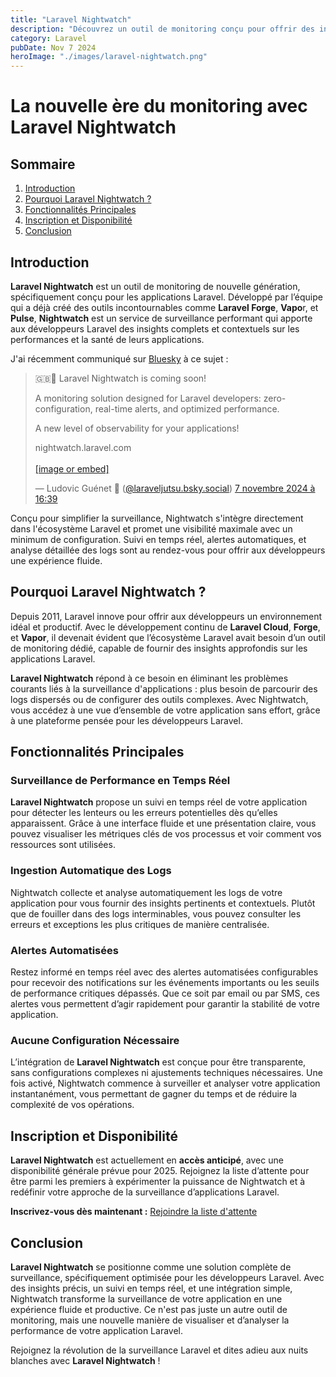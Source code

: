 ```yaml
---
title: "Laravel Nightwatch"
description: "Découvrez un outil de monitoring conçu pour offrir des insights performants en un clin d'oeil."
category: Laravel
pubDate: Nov 7 2024
heroImage: "./images/laravel-nightwatch.png"
---
```


# La nouvelle ère du monitoring avec Laravel Nightwatch

## Sommaire
1. [Introduction](#introduction)
2. [Pourquoi Laravel Nightwatch ?](#pourquoi-laravel-nightwatch)
3. [Fonctionnalités Principales](#fonctionnalites-principales)
4. [Inscription et Disponibilité](#inscription-et-disponibilite)
5. [Conclusion](#conclusion)

## Introduction <a name="introduction"></a>

**Laravel Nightwatch** est un outil de monitoring de nouvelle génération, spécifiquement conçu pour les applications Laravel. Développé par l’équipe qui a déjà créé des outils incontournables comme **Laravel Forge**, **Vapo**r, et **Pulse**, **Nightwatch** est un service de surveillance performant qui apporte aux développeurs Laravel des insights complets et contextuels sur les performances et la santé de leurs applications.

J'ai récemment communiqué sur [Bluesky](https://bsky.app/profile/laraveljutsu.bsky.social) à ce sujet :

<blockquote class="bluesky-embed" data-bluesky-uri="at://did:plc:fzwnf3ctb344hnjjvn6sutvh/app.bsky.feed.post/3laels75z6e2x" data-bluesky-cid="bafyreibdfxzao6fcq5c2oj34fi7j64wstbwfnh7hxpspjo5qwnkrrps2hm"><p lang="en">🇬🇧🦉 Laravel Nightwatch is coming soon!

A monitoring solution designed for Laravel developers: zero-configuration, real-time alerts, and optimized performance.

A new level of observability for your applications!

nightwatch.laravel.com<br><br><a href="https://bsky.app/profile/did:plc:fzwnf3ctb344hnjjvn6sutvh/post/3laels75z6e2x?ref_src=embed">[image or embed]</a></p>&mdash; Ludovic Guénet 🦈 (<a href="https://bsky.app/profile/did:plc:fzwnf3ctb344hnjjvn6sutvh?ref_src=embed">@laraveljutsu.bsky.social</a>) <a href="https://bsky.app/profile/did:plc:fzwnf3ctb344hnjjvn6sutvh/post/3laels75z6e2x?ref_src=embed">7 novembre 2024 à 16:39</a></blockquote><script async src="https://embed.bsky.app/static/embed.js" charset="utf-8"></script>

Conçu pour simplifier la surveillance, Nightwatch s'intègre directement dans l'écosystème Laravel et promet une visibilité maximale avec un minimum de configuration. Suivi en temps réel, alertes automatiques, et analyse détaillée des logs sont au rendez-vous pour offrir aux développeurs une expérience fluide.

## Pourquoi Laravel Nightwatch ? <a name="pourquoi-laravel-nightwatch"></a>

Depuis 2011, Laravel innove pour offrir aux développeurs un environnement idéal et productif. Avec le développement continu de **Laravel Cloud**, **Forge**, et **Vapor**, il devenait évident que l’écosystème Laravel avait besoin d’un outil de monitoring dédié, capable de fournir des insights approfondis sur les applications Laravel.

**Laravel Nightwatch** répond à ce besoin en éliminant les problèmes courants liés à la surveillance d'applications : plus besoin de parcourir des logs dispersés ou de configurer des outils complexes. Avec Nightwatch, vous accédez à une vue d’ensemble de votre application sans effort, grâce à une plateforme pensée pour les développeurs Laravel.

## Fonctionnalités Principales <a name="fonctionnalites-principales"></a>

### Surveillance de Performance en Temps Réel
**Laravel Nightwatch** propose un suivi en temps réel de votre application pour détecter les lenteurs ou les erreurs potentielles dès qu’elles apparaissent. Grâce à une interface fluide et une présentation claire, vous pouvez visualiser les métriques clés de vos processus et voir comment vos ressources sont utilisées.

### Ingestion Automatique des Logs
Nightwatch collecte et analyse automatiquement les logs de votre application pour vous fournir des insights pertinents et contextuels. Plutôt que de fouiller dans des logs interminables, vous pouvez consulter les erreurs et exceptions les plus critiques de manière centralisée.

### Alertes Automatisées
Restez informé en temps réel avec des alertes automatisées configurables pour recevoir des notifications sur les événements importants ou les seuils de performance critiques dépassés. Que ce soit par email ou par SMS, ces alertes vous permettent d’agir rapidement pour garantir la stabilité de votre application.

### Aucune Configuration Nécessaire
L’intégration de **Laravel Nightwatch** est conçue pour être transparente, sans configurations complexes ni ajustements techniques nécessaires. Une fois activé, Nightwatch commence à surveiller et analyser votre application instantanément, vous permettant de gagner du temps et de réduire la complexité de vos opérations.

## Inscription et Disponibilité <a name="inscription-et-disponibilite"></a>

**Laravel Nightwatch** est actuellement en **accès anticipé**, avec une disponibilité générale prévue pour 2025. Rejoignez la liste d’attente pour être parmi les premiers à expérimenter la puissance de Nightwatch et à redéfinir votre approche de la surveillance d’applications Laravel.

**Inscrivez-vous dès maintenant :**
[Rejoindre la liste d'attente](https://laravel.com/nightwatch-waitlist)

## Conclusion <a name="conclusion"></a>

**Laravel Nightwatch** se positionne comme une solution complète de surveillance, spécifiquement optimisée pour les développeurs Laravel. Avec des insights précis, un suivi en temps réel, et une intégration simple, Nightwatch transforme la surveillance de votre application en une expérience fluide et productive. Ce n'est pas juste un autre outil de monitoring, mais une nouvelle manière de visualiser et d’analyser la performance de votre application Laravel.

Rejoignez la révolution de la surveillance Laravel et dites adieu aux nuits blanches avec **Laravel Nightwatch** !